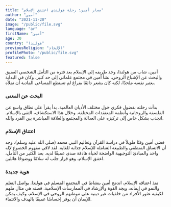 ```yaml
---
title: "مسار أمين: رحلة هولندي اعتنق الإسلام"
author: "أمين"
date: "2021-11-20"
image: "/public/file.svg"
language: "ar"
firstName: "أمين"
age: 30
country: "هولندا"
previousReligion: "الإلحاد"
profilePhoto: "/public/file.svg"
featured: false
---
```


أمين، شاب من هولندا، وجد طريقه إلى الإسلام بعد فترة من التأمل الشخصي العميق والبحث عن الإشباع الروحي. نشأ أمين في مجتمع علماني إلى حد كبير، وكان في البداية يعتبر نفسه ملحدًا، لكنه كان يشعر دائمًا بفراغ لم تستطع المساعي المادية أن تملأه.

### البحث عن المعنى

بدأت رحلته بفضول فكري حول مختلف الأديان العالمية. بدأ يقرأ على نطاق واسع عن الفلسفة والروحانية وأنظمة المعتقدات المختلفة. وخلال هذا الاستكشاف، التقى بالإسلام. انجذب بشكل خاص إلى تركيزه على العدالة والمجتمع والعلاقة المباشرة بين الفرد والله.

### اعتناق الإسلام

قضى أمين وقتًا طويلاً في دراسة القرآن وتعاليم النبي محمد (صلى الله عليه وسلم). وجد أن الاتساق المنطقي والطبيعة الشاملة للإسلام جذابة للغاية. لقد لاقى مفهوم الخضوع لإله واحد والمبادئ التوجيهية الواضحة لحياة هادفة صدى عميقًا لديه. بعد الكثير من التأمل، اعتنق الإسلام، وهو قرار جلب له سلامًا ووضوحًا هائلين.

### هوية جديدة

منذ اعتناقه الإسلام، اندمج أمين بنشاط في المجتمع المسلم في هولندا. يواصل التعلم والنمو في إيمانه، ويجد القوة والإرشاد في الممارسات الإسلامية. قصته هي مثال ملهم لكيفية عثور الأفراد من خلفيات غير دينية على موطنهم الروحي في الإسلام، وكيف يمكن للإيمان أن يوفر إحساسًا عميقًا بالهدف والانتماء.